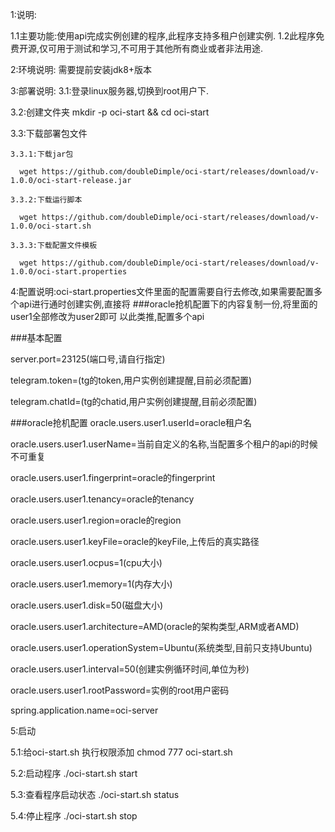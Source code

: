 1:说明:

  1.1主要功能:使用api完成实例创建的程序,此程序支持多租户创建实例.
  1.2此程序免费开源,仅可用于测试和学习,不可用于其他所有商业或者非法用途.

2:环境说明: 需要提前安装jdk8+版本

3:部署说明:
  3.1:登录linux服务器,切换到root用户下.
  
  3.2:创建文件夹 mkdir -p oci-start && cd oci-start
  
  3.3:下载部署包文件
  
    3.3.1:下载jar包
    
      wget https://github.com/doubleDimple/oci-start/releases/download/v-1.0.0/oci-start-release.jar
      
    3.3.2:下载运行脚本
    
      wget https://github.com/doubleDimple/oci-start/releases/download/v-1.0.0/oci-start.sh
      
    3.3.3:下载配置文件模板
    
      wget https://github.com/doubleDimple/oci-start/releases/download/v-1.0.0/oci-start.properties

4:配置说明:oci-start.properties文件里面的配置需要自行去修改,如果需要配置多个api进行通时创建实例,直接将  ###oracle抢机配置下的内容复制一份,将里面的user1全部修改为user2即可
  以此类推,配置多个api
 
  ###基本配置
  
  server.port=23125(端口号,请自行指定)
  
  telegram.token=(tg的token,用户实例创建提醒,目前必须配置)
  
  telegram.chatId=(tg的chatid,用户实例创建提醒,目前必须配置)
  
  ###oracle抢机配置
  oracle.users.user1.userId=oracle租户名
  
  oracle.users.user1.userName=当前自定义的名称,当配置多个租户的api的时候不可重复
  
  oracle.users.user1.fingerprint=oracle的fingerprint
  
  oracle.users.user1.tenancy=oracle的tenancy
  
  oracle.users.user1.region=oracle的region
  
  oracle.users.user1.keyFile=oracle的keyFile,上传后的真实路径
  
  oracle.users.user1.ocpus=1(cpu大小)
  
  oracle.users.user1.memory=1(内存大小)
  
  oracle.users.user1.disk=50(磁盘大小)
  
  oracle.users.user1.architecture=AMD(oracle的架构类型,ARM或者AMD)
  
  oracle.users.user1.operationSystem=Ubuntu(系统类型,目前只支持Ubuntu)
  
  oracle.users.user1.interval=50(创建实例循环时间,单位为秒)
  
  oracle.users.user1.rootPassword=实例的root用户密码
  
  spring.application.name=oci-server

5:启动

  5.1:给oci-start.sh 执行权限添加
  chmod 777 oci-start.sh

  5.2:启动程序
  ./oci-start.sh start

  5.3:查看程序启动状态
  ./oci-start.sh status

  5.4:停止程序
  ./oci-start.sh stop
  
    

 
 
 
 
 

